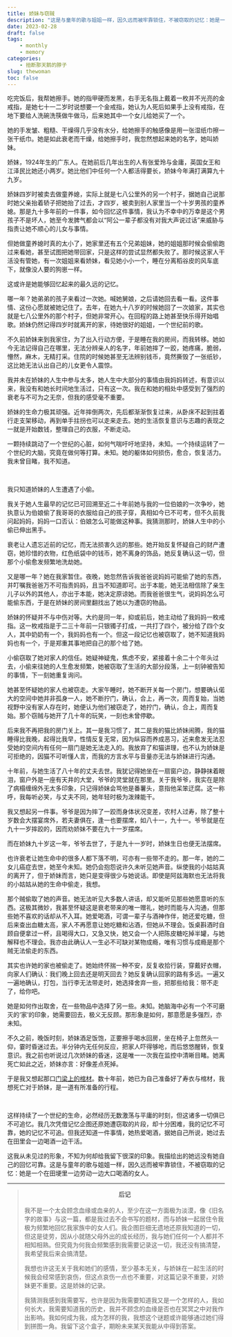 ```yaml
---
title: 娇妹与窃贼
description: "这是与童年的歌与姐姐一样，因久远而被牢靠锁住，不被窃取的记忆：她是一个在田埂里一边劳动一边大口喝酒的女人。"
date: 2023-02-28
draft: false
tags: 
    - monthly
    - memory
categories: 
    - 扭断那天鹅的脖子
slug: thewoman
toc: false
---
```


吃完饭后，我帮她擦手。她的指甲硬而发黑，右手无名指上戴着一枚并不光亮的金戒指，是她七十一二岁时说想要一个金戒指，她认为人死后如果手上没有戒指，在地下要给人洗碗洗筷做牛做马，后来她其中一个女儿给她买了一个。

她的手发皱、粗糙、干燥得几乎没有水分，给她擦手的触感像是用一张湿纸巾擦一张干纸巾。她是如此衰老而干燥，给她擦手时，我忽然想起来她的名字，她叫娇妹。

娇妹，1924年生的广东人。在她前后几年出生的人有张爱玲与金庸，英国女王和江泽民比她还小两岁。她比他们中任何一个人都活得要长，娇妹今年满打满算九十九岁。

娇妹四岁时被卖去做童养媳，实际上就是七八公里外的另一个村子，据她自己说那时她父亲抬着轿子把她抬了过去，才四岁，被卖到别人家里当一个十岁男孩的童养媳。那是九十多年前的一件事，如今回忆这件事情，我认为不幸中的万幸是这个男孩子不是坏人，她至今发脾气都会以“阿公一辈子都没有对我大声说过话”来威胁与指责让她不顺心的儿女与事情。

但她做童养媳时真的太小了，她家里还有五个兄弟姐妹，她的姐姐那时候会偷偷跑过来看她，甚至试图把她带回家，只是这样的尝试显然都失败了。那时候这家人干活没有管她，有一次姐姐来看娇妹，看见她小小一个，睡在分离稻谷皮的风车底下，就像没人要的狗崽一样。

这或许是她能够回忆起来的最久远的记忆。

哪一年？她弟弟的孩子来看过一次她。喊她舅娘，之后请她回去看一看。这件事情、这份心愿就被她记住了。去年，在她九十八岁的时候她回了一次娘家，其实也就是七八公里外的那个村子，但她非常开心。在回程的路上她甚至快乐得开始唱歌。娇妹仍然记得四岁时就离开的家，待她很好的姐姐，一个世纪前的歌。

不久前娇妹来到我家住，为了出入行动方便，于是睡在我的房间，而我转移。她如今无法记得自己在哪里，无法分辨亲人的名字，年前她摔了一跤，她疼痛，脆弱，懵然，麻木，无精打采。住院的时候她甚至无法辨别钱币，竟然撕毁了一张纸钞，这比她无法认出自己的儿女更令人震惊。

我并未在娇妹的人生中参与太多，她人生中大部分的事情由我妈妈转述，有意识以来，我没有和她长时间地生活过，只有这一次。我在和她的相处中感受到了强烈的衰老与不可为之无奈，但我的感受毫不重要。

娇妹的生命力极其顽强。近年摔倒两次，先后都渐渐恢复过来，从卧床不起到拄着行走支架移动，再到单手拄拐也可以走来走去。她的生活恢复意识与志趣的表现之一就是开始数钱，整理自己的衣服，不断走动。

一颗持续跳动了一个世纪的心脏，如何气喘吁吁地坚持，未知。一个持续运转了一个世纪的大脑，究竟在做何等打算。未知。她的躯体如何损伤，愈合，恢复活力。我未曾目睹，我不知道。

<br>

我只知道娇妹的人生遭遇了小偷。

我关于她人生最早的记忆已可回溯至近二十年前她与我的一位伯娘的一次争吵，她执意认为伯娘偷了我哥哥的衣服给自己的孩子穿，真相如今已不可考，但不久前我问起妈妈，妈妈一口否认：伯娘怎么可能做这种事。我猜测那时，娇妹人生中的小偷已伸出黑手。

衰老让人遗忘近前的记忆，而无法损害久远的那些。她开始反复怀疑自己的财产遭窃，她珍惜的衣物，红色纸袋中的钱币，她不离身的饰品，她反复确认这一切，但那个小偷愈发频繁地洗劫她。

又是哪一年？她在我家暂住。夜晚，她忽然告诉我爸爸说妈妈可能偷了她的东西，并叮嘱我爸爸万不可指责妈妈，且当不知道即可。出于本能，她无法相信除了亲生儿子以外的其他人，亦出于本能，她决定原谅她。而我爸爸很生气，说妈妈怎么可能偷东西，于是在娇妹的房间里翻找出了她以为遭窃的物品。

娇妹的怀疑并不与中伤对等。大约是同一年，抑或前后，她主动给了我妈妈一枚戒指。这一枚戒指是于二三十年前一只银镯子打成，一共打了四个，被分给了四个女人，其中奶奶有一个，我妈妈也有一个。但这一段记忆也被窃取了，她不知道我妈妈也有一个，于是郑重其事地把自己的那个给了她。

小偷窃取了她对家人的信任。她疑神疑鬼，焦虑不安，紧接着十余二十个年头过去，小偷来往她的人生愈发频繁，她被窃取了生活的大部分段落，上一刻钟被告知的事情，下一刻她重复询问。

她甚至怀疑她的家人也被窃走。大家午睡时，她不断开关每一个房门，想要确认偌大的空间中她并非孤身一人，她不断拧门，确认，合上，再一次，周而复始，当她视野中没有家人存在时，她便认为他们被窃走了，她拧门，确认，合上，周而复始。那个窃贼与她开了几十年的玩笑，一刻也未曾停歇。

后来我不再把我的房门关上。其一是我习惯了，其二是我的猫比娇妹闹腾，我的猫睡得比我晚，起得比我早，性情反复无常，因为纵容而养成恶习，近来愈发无法忍受她的空间内有任何一扇门是她无法走入的。我放弃了和猫讲理，也不认为娇妹是可拒绝的，因猫不可听懂人言，而我的方言水平与音量亦无法与娇妹进行沟通。

十年前，与她生活了八十年的丈夫去世。我犹记得她坐在一扇窗户边，静静抹着眼泪，窗户外是一座有天井的大堂，爷爷的灵堂就在那里。关于我爷爷，我实在是除了病榻缠绵外无太多印象，只记得娇妹会骂他是番薯头，意指他呆笨迂腐。这一称呼，我每听必笑，与丈夫不同，她年轻时极为泼辣能干。

我又想起另一件事。爷爷是因为摔了一跤而身体状况变差，农村人过寿，除了整十岁数会大摆宴席外，若夫妻俱在，逢一也要摆席，如八十一，九十一。爷爷就是在九十一岁摔跤的，因而劝娇妹不要在九十一岁摆席。

而在娇妹九十岁这一年，爷爷去世了，于是九十一岁时，娇妹生日也便无法摆席。

也许衰老让她生命中的很多人都下落不明，可亦有一些带不走的。那一年，她的二女儿癌症去世，她至今未知。她仍会抱怨说许久未听见她声音。纵使我的小姑姑真的离开了，但于娇妹而言，她只是变得很少与她说话。即使是阿兹海默也无法将我的小姑姑从她的生命中偷走，我想。

那个贼偷取了她的声音。她无法听见大多数人讲话，却又能听见那些她愿意听的东西。这极其微妙，我甚至怀疑这是衰老带来的唯一赠礼，她时而能与人沟通，但那些她不喜欢的话却从不入耳。她爱喝酒，可谓一辈子与酒神作伴，她还爱吃糖，但后来查出血糖太高，家人不再愿意让她吃糖和沾酒，但她从不理会。饭桌斟酒时自顾自便拿过一杯，且喝得大口，又急又快，她又会一个人把陈皮糖吃掉半罐，与她解释也不理会。我亦由此确认人一生必不可缺对某物成瘾，唯有习惯与成瘾是那个贼无法偷走的东西。

其实也许她的家也被偷走了。她始终怀揣一种不安，反复收拾行装，穿戴好衣帽，向家人们确认：我们晚上回去还是明天回去？她反复确认回家的路有多远。一遍又一遍地确认，打包，当行李无法带走时，她选择舍弃一些，把那些给我：带不走了，给你吧。

她是如何作出取舍，在一些物品中选择了另一些。未知。她脑海中必有一个不可磨灭的‘家’的印象，她需要回去，极义无反顾。那形象是如何，那意愿是多强烈，亦未知。

不久之前，晚饭时刻，娇妹酒足饭饱，正要擦手喝水回房，坐在椅子上忽然头一仰，霎时昏迷过去。半分钟内无任何反应，把家人吓得够呛，而后悠悠醒转，恢复意识。我之前也听说过几次娇妹的昏迷，这是唯一一次我在监控中清晰目睹。她离死亡如此之近，娇妹亦言：好像差点死掉。

于是我又想起那口[门梁上的棺材](/posts/april2022-03/)。数十年前，她已为自己准备好了寿衣与棺材，我想死亡对于娇妹，是一道有所准备的行程。

<br>

这样持续了一个世纪的生命，必然经历无数激荡与平庸的时刻，但这诸多一切俱已不可追忆。我几次凭借记忆企图还原她遭窃取的片段，却十分困难，我的记忆不可靠，她的记忆不可追。但我还知道一件事情，她热爱喝酒，据她自己所说，她过去在田里会一边喝酒一边干活。

这我从未见过的形象，不知为何却给我留下很深的印象。我描绘出的她远没有她自己的回忆可靠。这是与童年的歌与姐姐一样，因久远而被牢靠锁住，不被窃取的记忆：她是一个在田埂里一边劳动一边大口喝酒的女人。

---

> <center><b>后记</b></center>
>
> <br>
> ​我不是一个太会顾念血缘或血亲的人，至少在这一方面极为淡漠，像《旧名字的故事》与这一篇，都是我过去不会书写的题材，而与娇妹一起居住令我极为频繁地回忆我家族中的女人们。我企图巨细无遗地还原我知道的一切，但这是徒劳，因从小就随父母外出的成长经历，我与她们任何一个人都并不相知相熟。但究竟为何我会频繁感到我需要记录这一切，我还没有搞清楚，我希望我后来会搞清楚。
> 
> 我想也许这无关于我和她们的感情，至少基本无关，与娇妹在一起生活的时候我会经常感到哀伤，但这点哀伤一点也不重要，对这篇记录不重要，对娇妹更不重要。这是娇妹的记录。
> 
> 我猜测我感到我需要写，也许是因为我需要知道我又是一个怎样的人，我如何长大，我需要知道我的历史，我并不顾念的血缘是否也在冥冥之中对我作出影响。我如何成为我，成为怎样的我，我想这个谜题或许能够通过她们得到拼图一角。我留下这个盒子，期盼未来某天我能从中得到答案。

